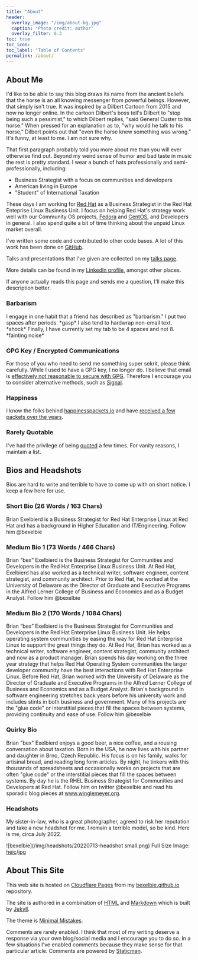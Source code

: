```yaml
---
title: "About"
header:
  overlay_image: "/img/about-bg.jpg"
  caption: "Photo credit: author"
  overlay_filter: 0.3
toc: true
toc_icon: 
toc_label: "Table of Contents"
permalink: /about/
---
```


## About Me

I'd like to be able to say this blog draws its name from the ancient beliefs that the horse is an all knowing messenger from powerful beings.
However, that simply isn't true.
It was inspired by a Dilbert Cartoon from 2015 and now no longer online.
In the cartoon Dilbert's boss tell's Dilbert to "stop being such a pessimist," to which Dilbert replies, "said General Custer to his horse."
When pressed for an explanation as to, "why would he talk to his horse," Dilbert points out that "even the horse knew something was wrong."
It's funny, at least to me.
I am not sure why.

That first paragraph probably told you more about me than you will ever otherwise find out.
Beyond my weird sense of humor and bad taste in music the rest is pretty standard.
I wear a bunch of hats professionally and semi-professionally, including:

* Business Strategist with a focus on communities and developers
* American living in Europe
* "Student" of International Taxation

These days I am working for [Red Hat](https://community.redhat.com) as a Business Strategist in the Red Hat Enteprise Linux Business Unit.
I focus on helping Red Hat's strategy work well with our Community OS projects, [Fedora](https://www.fedoraproject.org) and [CentOS](https://www.centos.org), and Developers in general.
I also spend quite a bit of time thinking about the unpaid Linux market overall.

I've written some code and contributed to other code bases.
A lot of this work has been done on [GitHub](https://github.com/bexelbie).

Talks and presentations that I've given are collected on my [talks page](/talks/).

More details can be found in my [LinkedIn profile](https://www.linkedin.com/in/bcexelbi), amongst other places.

If anyone actually reads this page and sends me a question, I'll make this description better.

### Barbarism

I engage in one habit that a friend has described as "barbarism."
I put two spaces after periods.  \*gasp\*
I also tend to hardwrap non-email text.  \*shock\*
Finally, I have currently set my tab to be 4 spaces and not 8.  \*fainting noise\*

### GPG Key / Encrypted Communications

For those of you who need to send me something super sekrit, please think carefully.
While I used to have a GPG key, I no longer do.
I believe that email is [effectively not reasonable to secure with GPG](https://latacora.micro.blog/2019/07/16/the-pgp-problem.html).
Therefore I encourage you to consider alternative methods, such as [Signal](https://signal.me/#p/+19194148915).

### Happiness

I know the folks behind [happinesspackets.io](https://happinesspackets.io) and have [received a few packets over the years](/happiness-packets).

### Rarely Quotable

I've had the privilege of being [quoted](/quoted) a few times.
For vanity reasons, I maintain a list.

## Bios and Headshots

Bios are hard to write and terrible to have to come up with on short notice.
I keep a few here for use.

### Short Bio (26 Words / 163 Chars)

Brian Exelbierd is a Business Strategist for Red Hat Enterprise Linux at Red Hat and has a background in Higher Education and IT/Engineering.
Follow him @bexelbie

### Medium Bio 1 (73 Words / 466 Chars)

Brian “bex” Exelbierd is the Business Strategist for Communities and Developers in the Red Hat Enterprise Linux Business Unit.
At Red Hat, Exelbierd has also worked as a technical writer, software engineer, content strategist, and community architect.
Prior to Red Hat, he worked at the University of Delaware as the Director of Graduate and Executive Programs in the Alfred Lerner College of Business and Economics and as a Budget Analyst.
Follow him @bexelbie

### Medium Bio 2 (170 Words / 1084 Chars)

Brian “bex” Exelbierd is the Business Strategist for Communities and Developers in the Red Hat Enterprise Linux Business Unit.
He helps operating system communities by easing the way for Red Hat Enterprise Linux to support the great things they do.
At Red Hat, Brian has worked as a technical writer, software engineer, content strategist, community architect and now as a product manager.
Brian spends his day working on the three year strategy that helps Red Hat Operating System communities the larger developer community have the best interactions with Red Hat Enterprise Linux.
Before Red Hat, Brian worked with the University of Delaware as the Director of Graduate and Executive Programs in the Alfred Lerner College of Business and Economics and as a Budget Analyst.
Brian's background in software engineering stretches back years before his university work and includes stints in both business and government.
Many of his projects are the "glue code" or interstitial pieces that fill the spaces between systems, providing continuity and ease of use.
Follow him @bexelbie

### Quirky Bio

Brian "bex" Exelbierd enjoys a good beer, a nice coffee, and a rousing conversation about taxation.
Born in the USA, he now lives with his partner and daughter in Brno, Czech Republic.
His focus is on his family, walks for artisinal bread, and reading long form articles.
By night, he tinkers with this thousands of spreadsheets and occasionally works on projects that are often "glue code" or the interstitial pieces that fill the spaces between systems.
By day he is the RHEL Business Strategist for Communities and Developers at Red Hat.
Follow him on twitter @bexelbie and read his sporadic blog pieces at www.winglemeyer.org.

### Headshots

My sister-in-law, who is a great photographer, agreed to risk her reputation and take a new headshot for me.  I remain a terrible model, so be kind.  Here is me, circa July 2022.

![bexelbie](/img/headshots/20220713-headshot small.png) Full Size Image: [heic](/img/headshots/20220713-headshot.heic)/[jpg](/img/headshots/20220713-headshot.jpg)

## About This Site

This web site is hosted on [Cloudflare Pages](https://pages.cloudflare.com/) from my [bexelbie.github.io](https://github.com/bexelbie/bexelbie.github.io) repository.

The site is authored in a combination of [HTML](https://en.wikipedia.org/wiki/HTML) and [Markdown](https://daringfireball.net/projects/markdown/) which is built by [Jekyll](https://jekyllrb.com/).

The theme is [Minimal Mistakes](https://mmistakes.github.io/minimal-mistakes/).

Comments are rarely enabled.
I think that most of my writing deserve a response via your own blog/social media and I encourage you to do so.
In a few situations I've enabled comments because they make sense for that particular article.
Comments are powered by [Staticman](https://staticman.net/).
